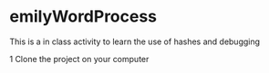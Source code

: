 # emilyWordProcess
This is a in class activity to learn the use of hashes and debugging 

 1 Clone the project on your computer

